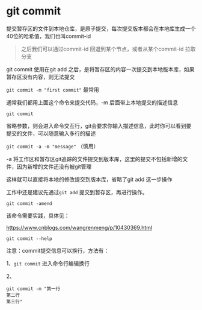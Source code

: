 # git commit

提交暂存区的文件到本地仓库，是原子提交，每次提交版本都会在本地库生成一个40位的哈希值，我们也叫commit-id

> 之后我们可以通过commit-id 回退到某个节点，或者从某个commit-id 拉取分支

git commit 使用在git add 之后，是将暂存区的内容一次提交到本地版本库，如果暂存区没有内容，则无法提交

`git commit -m "first commit"` 最常用

通常我们都用上面这个命令来提交代码，-m 后面带上本地提交的描述信息

`git commit`

省略参数，则会进入命令交互行，git会要求你输入描述信息，此时你可以看到要提交的文件，可以随意输入多行的描述

`git commit -a -m "message"`  （慎用）

-a 将工作区和暂存区git追踪的文件提交到版本库，这里的提交不包括新增的文件，因为新增的文件还没有被git管理

这样就可以直接将本地的修改提交到版本库，省略了git add 这一步操作

工作中还是建议先通过`git add` 提交到暂存区，再进行操作。


`git commit -amend`

该命令需要实践，具体见：

https://www.cnblogs.com/wangrenmeng/p/10430369.html

`git commit --help`

注意：commit提交信息可以换行，方法有：

1、`git commit` 进入命令行编辑换行

2、
```
git commit -m "第一行
第二行
第三行"
```


